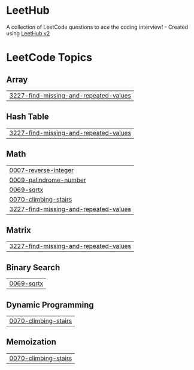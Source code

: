 # LeetHub
A collection of LeetCode questions to ace the coding interview! - Created using [LeetHub v2](https://github.com/arunbhardwaj/LeetHub-2.0)

<!---LeetCode Topics Start-->
# LeetCode Topics
## Array
|  |
| ------- |
| [3227-find-missing-and-repeated-values](https://github.com/Vishal-Asvi/LeetHub/tree/master/3227-find-missing-and-repeated-values) |
## Hash Table
|  |
| ------- |
| [3227-find-missing-and-repeated-values](https://github.com/Vishal-Asvi/LeetHub/tree/master/3227-find-missing-and-repeated-values) |
## Math
|  |
| ------- |
| [0007-reverse-integer](https://github.com/Vishal-Asvi/LeetHub/tree/master/0007-reverse-integer) |
| [0009-palindrome-number](https://github.com/Vishal-Asvi/LeetHub/tree/master/0009-palindrome-number) |
| [0069-sqrtx](https://github.com/Vishal-Asvi/LeetHub/tree/master/0069-sqrtx) |
| [0070-climbing-stairs](https://github.com/Vishal-Asvi/LeetHub/tree/master/0070-climbing-stairs) |
| [3227-find-missing-and-repeated-values](https://github.com/Vishal-Asvi/LeetHub/tree/master/3227-find-missing-and-repeated-values) |
## Matrix
|  |
| ------- |
| [3227-find-missing-and-repeated-values](https://github.com/Vishal-Asvi/LeetHub/tree/master/3227-find-missing-and-repeated-values) |
## Binary Search
|  |
| ------- |
| [0069-sqrtx](https://github.com/Vishal-Asvi/LeetHub/tree/master/0069-sqrtx) |
## Dynamic Programming
|  |
| ------- |
| [0070-climbing-stairs](https://github.com/Vishal-Asvi/LeetHub/tree/master/0070-climbing-stairs) |
## Memoization
|  |
| ------- |
| [0070-climbing-stairs](https://github.com/Vishal-Asvi/LeetHub/tree/master/0070-climbing-stairs) |
<!---LeetCode Topics End-->